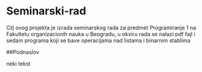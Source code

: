 # Seminarski-rad
 
Cilj ovog projekta je izrada seminarskog rada za predmet Programiranje 1 na Fakultetu organizacionih nauka u Beogradu,
u okviru rada se nalazi pdf fajl i sedam programa koji se bave operacijama nad listama i binarnim stablima

##Podnaslov

neki tekst